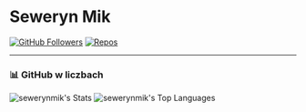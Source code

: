 # Seweryn Mik 

[![GitHub Followers](https://img.shields.io/github/followers/sewerynmik?label=Follow&style=for-the-badge)](https://github.com/sewerynmik)
[![Repos](https://img.shields.io/badge/Repositories-%E2%9C%94%EF%B8%8F-blue?style=for-the-badge)](https://github.com/sewerynmik?tab=repositories)

---

### 📊 **GitHub w liczbach**

![sewerynmik's Stats](https://github-readme-stats.vercel.app/api?username=sewerynmik&theme=radical&show_icons=true&hide_border=true&count_private=true) ![sewerynmik's Top Languages](https://github-readme-stats.vercel.app/api/top-langs/?username=sewerynmik&theme=radical&show_icons=true&hide_border=true&layout=compact)

